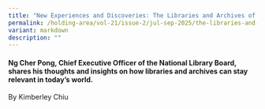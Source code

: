 ```yaml
---
title: "New Experiences and Discoveries: The Libraries and Archives of Tomorrow"
permalink: /holding-area/vol-21/issue-2/jul-sep-2025/the-libraries-and-archives-of-tomorrow/
variant: markdown
description: ""
---
```

#### Ng Cher Pong, Chief Executive Officer of the National Library Board,  shares his thoughts and insights on how libraries and archives can stay relevant in today’s world.  
By Kimberley Chiu